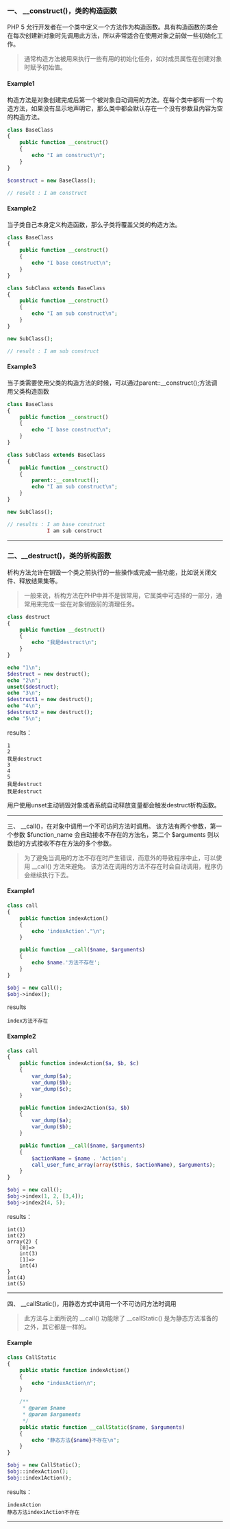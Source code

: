 ### 一、 __construct()，类的构造函数

PHP 5 允行开发者在一个类中定义一个方法作为构造函数。具有构造函数的类会在每次创建新对象时先调用此方法，所以非常适合在使用对象之前做一些初始化工作。

> 通常构造方法被用来执行一些有用的初始化任务，如对成员属性在创建对象时赋予初始值。
#### Example1
构造方法是对象创建完成后第一个被对象自动调用的方法。在每个类中都有一个构造方法，如果没有显示地声明它，那么类中都会默认存在一个没有参数且内容为空的构造方法。
```PHP
class BaseClass
{
    public function __construct()
    {
        echo "I am construct\n";
    }
}

$construct = new BaseClass();

// result : I am construct
```
#### Example2
当子类自己本身定义构造函数，那么子类将覆盖父类的构造方法。
```PHP
class BaseClass
{
    public function __construct()
    {
        echo "I base construct\n";
    }
}

class SubClass extends BaseClass
{
    public function __construct()
    {
        echo "I am sub construct\n";
    }
}

new SubClass();

// result : I am sub construct
```

#### Example3
当子类需要使用父类的构造方法的时候，可以通过parent::__construct();方法调用父类构造函数
```PHP
class BaseClass
{
    public function __construct()
    {
        echo "I base construct\n";
    }
}

class SubClass extends BaseClass
{
    public function __construct()
    {
        parent::__construct();
        echo "I am sub construct\n";
    }
}

new SubClass();

// results : I am base construct
             I am sub construct             
```
-----
### 二、__destruct()，类的析构函数
析构方法允许在销毁一个类之前执行的一些操作或完成一些功能，比如说关闭文件、释放结果集等。

> 一般来说，析构方法在PHP中并不是很常用，它属类中可选择的一部分，通常用来完成一些在对象销毁前的清理任务。
```PHP
class destruct
{
    public function __destruct()
    {
        echo "我是destruct\n";
    }
}

echo "1\n";
$destruct = new destruct();
echo "2\n";
unset($destruct);
echo "3\n";
$destruct1 = new destruct();
echo "4\n";
$destruct2 = new destruct();
echo "5\n";
```
results：
```text
1
2
我是destruct
3
4
5
我是destruct
我是destruct
```
用户使用unset主动销毁对象或者系统自动释放变量都会触发destruct析构函数。

****

三、 __call()，在对象中调用一个不可访问方法时调用。
该方法有两个参数，第一个参数 $function_name 会自动接收不存在的方法名，第二个 $arguments 则以数组的方式接收不存在方法的多个参数。
> 为了避免当调用的方法不存在时产生错误，而意外的导致程序中止，可以使用 __call() 方法来避免。
  该方法在调用的方法不存在时会自动调用，程序仍会继续执行下去。
  
#### Example1
```php
class call
{
    public function indexAction()
    {
        echo 'indexAction'."\n";
    }

    public function __call($name, $arguments)
    {
        echo $name.'方法不存在';
    }
}

$obj = new call();
$obj->index();
```
results
```text
index方法不存在
```
#### Example2
```php
class call
{
    public function indexAction($a, $b, $c)
    {
        var_dump($a);
        var_dump($b);
        var_dump($c);
    }

    public function index2Action($a, $b)
    {
        var_dump($a);
        var_dump($b);
    }

    public function __call($name, $arguments)
    {
        $actionName = $name . 'Action';
        call_user_func_array(array($this, $actionName), $arguments);
    }
}

$obj = new call();
$obj->index(1, 2, [3,4]);
$obj->index2(4, 5);
```
results：
```text
int(1)
int(2)
array(2) {
    [0]=>
    int(3)
    [1]=>
    int(4)
}
int(4)
int(5)
```
----
四、 __callStatic()，用静态方式中调用一个不可访问方法时调用

> 此方法与上面所说的 __call() 功能除了 __callStatic() 是为静态方法准备的之外，其它都是一样的。
#### Example
```PHP
class CallStatic
{
    public static function indexAction()
    {
        echo "indexAction\n";
    }

    /**
     * @param $name
     * @param $arguments
     */
    public static function __callStatic($name, $arguments)
    {
        echo "静态方法{$name}不存在\n";
    }
}

$obj = new CallStatic();
$obj::indexAction();
$obj::index1Action();
```
results：
```text
indexAction
静态方法index1Action不存在
```
----
